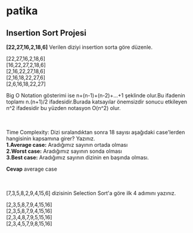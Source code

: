 # patika
## Insertion Sort Projesi
**[22,27,16,2,18,6]** Verilen diziyi insertion sorta göre düzenle.

   [22,27,16,2,18,6] <br/>
   [16,22,27,2,18,6]  <br/>
   [2,16,22,27,18,6]  <br/>
   [2,16,18,22,27,6]  <br/>
   [2,6,16,18,22,27]  <br/>

Big O Notation gösterimi ise n+(n-1)+(n-2)+...+1 şeklinde olur.Bu ifadenin toplamı n.(n+1)/2 ifadesidir.Burada katsayılar önemsizdir sonucu etkileyen n^2 ifadesidir bu yüzden 
notasyon O(n^2) olur.<br/>
<br/><br/>

Time Complexity: Dizi sıralandıktan sonra 18 sayısı aşağıdaki case'lerden hangisinin kapsamına girer? Yazınız.<br/>
**1.Average case:** Aradığımız sayının ortada olması<br/>
**2.Worst case:** Aradığımız sayının sonda olması<br/>
**3.Best case:** Aradığımız sayının dizinin en başında olması.<br/>

**Cevap** average case


<br/><br/>
[7,3,5,8,2,9,4,15,6] dizisinin Selection Sort'a göre ilk 4 adımını yazınız.

   [2,3,5,8,7,9,4,15,16]  <br/>
   [2,3,5,8,7,9,4,15,16]  <br/>
   [2,3,4,8,7,9,5,15,16]  <br/>
   [2,3,4,5,7,9,8,15,16]  <br/>
    

   

